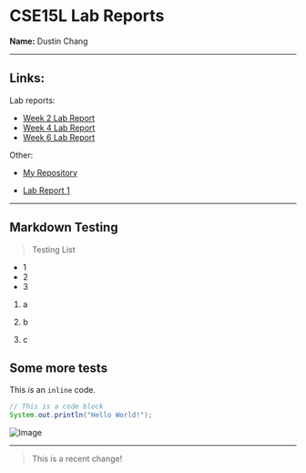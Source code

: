 # CSE15L Lab Reports
**Name:** Dustin Chang

---
## **Links:**

Lab reports:
* [Week 2 Lab Report](https://dfchang149.github.io/cse15l-lab-reports/week2LabReport.html)
* [Week 4 Lab Report](https://dfchang149.github.io/cse15l-lab-reports/week4LabReport.html)
* [Week 6 Lab Report](https://dfchang149.github.io/cse15l-lab-reports/lab-report-3-week-6.md.html)

Other:

* [My Repository](https://github.com/dfchang149/cse15l-lab-reports)

* [Lab Report 1](https://dfchang149.github.io/cse15l-lab-reports/lab-report-1-week-2.html)

---
## Markdown Testing


> Testing List

* 1
* 2
* 3


1) a

2) b

3) c

## Some more tests

This *is* an `inline` code.

```Java
// This is a code block
System.out.println("Hello World!");
```

![Image](https://image.chitra.live/api/v1/wps/cfbae39/c170971a-89d8-4075-9007-72c0bb5f5013/4/java-580x358.png)

---

>This is a recent change!